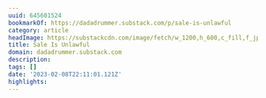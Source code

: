 ```yaml
---
uuid: 645601524
bookmarkOf: https://dadadrummer.substack.com/p/sale-is-unlawful
category: article
headImage: https://substackcdn.com/image/fetch/w_1200,h_600,c_fill,f_jpg,q_auto:good,fl_progressive:steep,g_auto/https%3A%2F%2Fbucketeer-e05bbc84-baa3-437e-9518-adb32be77984.s3.amazonaws.com%2Fpublic%2Fimages%2F5e969398-7b07-42a4-864e-badc96bb37fa_1000x564.jpeg
title: Sale Is Unlawful
domain: dadadrummer.substack.com
description:
tags: []
date: '2023-02-08T22:11:01.121Z'
highlights:
---
```




